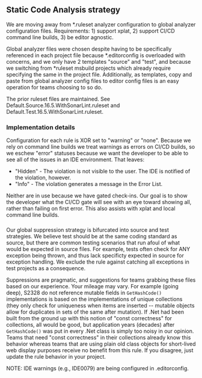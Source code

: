 ## Static Code Analysis strategy

We are moving away from *.ruleset analyzer configuration to global analyzer configuration files.  Requirements:  1) support xplat, 2) support CI/CD command line builds, 3) be editor agnostic.

Global analyzer files were chosen despite having to be specifically referenced in each project file because *.editorconfig is overloaded with concerns, and we only have 2 templates "source" and "test",
and because we switching from *ruleset msbuild projects which already require specifying the same in the project file.  Additionally, as templates, copy and paste from global analyzer config files to editor 
config files is an easy operation for teams choosing to so do.

The prior ruleset files are maintained.  See Default.Source.16.5.WithSonarLint.ruleset and Default.Test.16.5.WithSonarLint.ruleset.

### Implementation details

Configuration for each rule is XOR set to "warning" or "none".  Because we rely on command line builds we treat warnings as errors on CI/CD builds, so we eschew "error" statuses because we want 
the developer to be able to see all of the issues in an IDE environment.  That leaves:
   * "Hidden" - The violation is not visible to the user. The IDE is notified of the violation, however.
   * "Info" - The violation generates a message in the Error List.

Neither are in use because we have gated check-ins.  Our goal is to show the developer what the CI/CD gate will see with an eye toward showing all, rather than failing on first error.  This also 
assists with xplat and local command line builds.

###
Our global suppression strategy is bifurcated into source and test strategies.  We believe test should be at the same coding standard as source, but there are common testing scenarios that run afoul
of what would be expected in source files. For example, tests often check for ANY exception being thrown, and thus lack specificty expected in source for exception handling.  We exclude the rule 
against catching all exceptions in test projects as a consequence.

Suppressions are pragmatic, and suggestions for teams grabbing these files based on our experience.  Your mileage may vary.  For example (going deep), S2328 do not reference mutable fields in 
<code>GetHashCode()</code> implementations is based on the implementations of unique collections (they only check for uniqueness when items are inserted -- mutable objects allow for duplicates in 
sets of the same after mutation).  If .Net had been built from the ground up with this notion of "const correctness" for collections, all would be good, but application years (decades) after 
<code>GetHashCode()</code> was put in every .Net class is  simply too noisy in our opinion.  Teams that need "const correctness" in their collections already know this behavior whereas teams that are
using plain old class objects for short-lived web display purposes receive no benefit from this rule.  If you disagree, just update the rule behavior in your project.

NOTE:  IDE warnings (e.g., IDE0079) are being configured in .editorconfig.